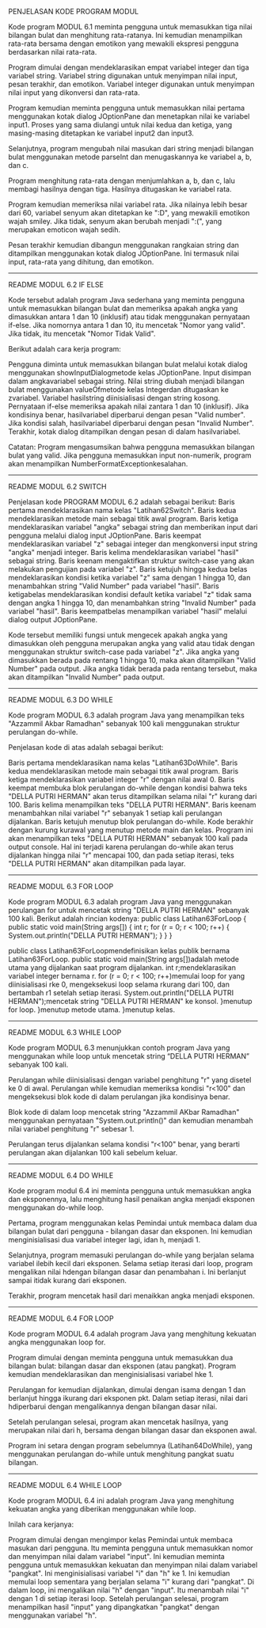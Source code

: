 PENJELASAN KODE PROGRAM MODUL

Kode program MODUL 6.1 meminta pengguna untuk memasukkan tiga nilai bilangan bulat dan menghitung rata-ratanya. Ini kemudian menampilkan rata-rata bersama dengan emotikon yang mewakili ekspresi pengguna berdasarkan nilai rata-rata.

Program dimulai dengan mendeklarasikan empat variabel integer dan tiga variabel string. Variabel string digunakan untuk menyimpan nilai input, pesan terakhir, dan emotikon. Variabel integer digunakan untuk menyimpan nilai input yang dikonversi dan rata-rata.

Program kemudian meminta pengguna untuk memasukkan nilai pertama menggunakan kotak dialog JOptionPane dan menetapkan nilai ke variabel input1. Proses yang sama diulangi untuk nilai kedua dan ketiga, yang masing-masing ditetapkan ke variabel input2 dan input3.

Selanjutnya, program mengubah nilai masukan dari string menjadi bilangan bulat menggunakan metode parseInt dan menugaskannya ke variabel a, b, dan c.

Program menghitung rata-rata dengan menjumlahkan a, b, dan c, lalu membagi hasilnya dengan tiga. Hasilnya ditugaskan ke variabel rata.

Program kemudian memeriksa nilai variabel rata. Jika nilainya lebih besar dari 60, variabel senyum akan ditetapkan ke ":D", yang mewakili emotikon wajah smiley. Jika tidak, senyum akan berubah menjadi ":(", yang merupakan emoticon wajah sedih.

Pesan terakhir kemudian dibangun menggunakan rangkaian string dan ditampilkan menggunakan kotak dialog JOptionPane. Ini termasuk nilai input, rata-rata yang dihitung, dan emotikon.

----------------------------------------------------------------------------------------------------------------------------------------------------
README MODUL 6.2 IF ELSE

Kode tersebut adalah program Java sederhana yang meminta pengguna untuk memasukkan bilangan bulat dan memeriksa apakah angka yang dimasukkan antara 1 dan 10 (inklusif) atau tidak menggunakan pernyataan if-else. Jika nomornya antara 1 dan 10, itu mencetak "Nomor yang valid". Jika tidak, itu mencetak "Nomor Tidak Valid".

Berikut adalah cara kerja program:

Pengguna diminta untuk memasukkan bilangan bulat melalui kotak dialog menggunakan showInputDialogmetode kelas JOptionPane. Input disimpan dalam angkavariabel sebagai string. Nilai string diubah menjadi bilangan bulat menggunakan valueOfmetode kelas Integerdan ditugaskan ke zvariabel. Variabel hasilstring diinisialisasi dengan string kosong. Pernyataan if-else memeriksa apakah nilai zantara 1 dan 10 (inklusif). Jika kondisinya benar, hasilvariabel diperbarui dengan pesan "Valid number". Jika kondisi salah, hasilvariabel diperbarui dengan pesan "Invalid Number". Terakhir, kotak dialog ditampilkan dengan pesan di dalam hasilvariabel.

Catatan: Program mengasumsikan bahwa pengguna memasukkan bilangan bulat yang valid. Jika pengguna memasukkan input non-numerik, program akan menampilkan NumberFormatExceptionkesalahan.

----------------------------------------------------------------------------------------------------------------------------------------------------
README MODUL 6.2 SWITCH

Penjelasan kode PROGRAM MODUL 6.2 adalah sebagai berikut: Baris pertama mendeklarasikan nama kelas "Latihan62Switch". Baris kedua mendeklarasikan metode main sebagai titik awal program. Baris ketiga mendeklarasikan variabel "angka" sebagai string dan memberikan input dari pengguna melalui dialog input JOptionPane. Baris keempat mendeklarasikan variabel "z" sebagai integer dan mengkonversi input string "angka" menjadi integer. Baris kelima mendeklarasikan variabel "hasil" sebagai string. Baris keenam mengaktifkan struktur switch-case yang akan melakukan pengujian pada variabel "z". Baris ketujuh hingga kedua belas mendeklarasikan kondisi ketika variabel "z" sama dengan 1 hingga 10, dan menambahkan string "Valid Number" pada variabel "hasil". Baris ketigabelas mendeklarasikan kondisi default ketika variabel "z" tidak sama dengan angka 1 hingga 10, dan menambahkan string "Invalid Number" pada variabel "hasil". Baris keempatbelas menampilkan variabel "hasil" melalui dialog output JOptionPane.

Kode tersebut memiliki fungsi untuk mengecek apakah angka yang dimasukkan oleh pengguna merupakan angka yang valid atau tidak dengan menggunakan struktur switch-case pada variabel "z". Jika angka yang dimasukkan berada pada rentang 1 hingga 10, maka akan ditampilkan "Valid Number" pada output. Jika angka tidak berada pada rentang tersebut, maka akan ditampilkan "Invalid Number" pada output.

-----------------------------------------------------------------------------------------------------------------------------------------------------
README MODUL 6.3 DO WHILE

Kode program MODUL 6.3 adalah program Java yang menampilkan teks "Azzammil Akbar Ramadhan" sebanyak 100 kali menggunakan struktur perulangan do-while.

Penjelasan kode di atas adalah sebagai berikut:

Baris pertama mendeklarasikan nama kelas "Latihan63DoWhile". Baris kedua mendeklarasikan metode main sebagai titik awal program. Baris ketiga mendeklarasikan variabel integer "r" dengan nilai awal 0. Baris keempat membuka blok perulangan do-while dengan kondisi bahwa teks "DELLA PUTRI HERMAN" akan terus ditampilkan selama nilai "r" kurang dari 100. Baris kelima menampilkan teks "DELLA PUTRI HERMAN". Baris keenam menambahkan nilai variabel "r" sebanyak 1 setiap kali perulangan dijalankan. Baris ketujuh menutup blok perulangan do-while. Kode berakhir dengan kurung kurawal yang menutup metode main dan kelas. Program ini akan menampilkan teks "DELLA PUTRI HERMAN" sebanyak 100 kali pada output console. Hal ini terjadi karena perulangan do-while akan terus dijalankan hingga nilai "r" mencapai 100, dan pada setiap iterasi, teks "DELLA PUTRI HERMAN" akan ditampilkan pada layar.

-----------------------------------------------------------------------------------------------------------------------------------------------------
README MODUL 6.3 FOR LOOP

Kode program MODUL 6.3 adalah program Java yang menggunakan perulangan for untuk mencetak string "DELLA PUTRI HERMAN" sebanyak 100 kali. Berikut adalah rincian kodenya: public class Latihan63ForLoop { public static void main(String args[]) { int r; for (r = 0; r < 100; r++) { System.out.println("DELLA PUTRI HERMAN"); } } }

public class Latihan63ForLoopmendefinisikan kelas publik bernama Latihan63ForLoop. public static void main(String args[])adalah metode utama yang dijalankan saat program dijalankan. int r;mendeklarasikan variabel integer bernama r. for (r = 0; r < 100; r++)memulai loop for yang diinisialisasi rke 0, mengeksekusi loop selama rkurang dari 100, dan bertambah r1 setelah setiap iterasi. System.out.println("DELLA PUTRI HERMAN");mencetak string "DELLA PUTRI HERMAN" ke konsol. }menutup for loop. }menutup metode utama. }menutup kelas.

-----------------------------------------------------------------------------------------------------------------------------------------------------
README MODUL 6.3 WHILE LOOP

Kode program MODUL 6.3 menunjukkan contoh program Java yang menggunakan while loop untuk mencetak string “DELLA PUTRI HERMAN” sebanyak 100 kali.

Perulangan while diinisialisasi dengan variabel penghitung "r" yang disetel ke 0 di awal. Perulangan while kemudian memeriksa kondisi "r<100" dan mengeksekusi blok kode di dalam perulangan jika kondisinya benar.

Blok kode di dalam loop mencetak string "Azzammil AKbar Ramadhan" menggunakan pernyataan "System.out.println()" dan kemudian menambah nilai variabel penghitung "r" sebesar 1.

Perulangan terus dijalankan selama kondisi "r<100" benar, yang berarti perulangan akan dijalankan 100 kali sebelum keluar.

----------------------------------------------------------------------------------------------------------------------------------------------------
README MODUL 6.4 DO WHILE

Kode program modul 6.4 ini meminta pengguna untuk memasukkan angka dan eksponennya, lalu menghitung hasil penaikan angka menjadi eksponen menggunakan do-while loop.

Pertama, program menggunakan kelas Pemindai untuk membaca dalam dua bilangan bulat dari pengguna - bilangan dasar dan eksponen. Ini kemudian menginisialisasi dua variabel integer lagi, idan h, menjadi 1.

Selanjutnya, program memasuki perulangan do-while yang berjalan selama variabel ilebih kecil dari eksponen. Selama setiap iterasi dari loop, program mengalikan nilai hdengan bilangan dasar dan penambahan i. Ini berlanjut sampai itidak kurang dari eksponen.

Terakhir, program mencetak hasil dari menaikkan angka menjadi eksponen.

----------------------------------------------------------------------------------------------------------------------------------------------------
README MODUL 6.4 FOR LOOP

Kode program MODUL 6.4 adalah program Java yang menghitung kekuatan angka menggunakan loop for.

Program dimulai dengan meminta pengguna untuk memasukkan dua bilangan bulat: bilangan dasar dan eksponen (atau pangkat). Program kemudian mendeklarasikan dan menginisialisasi variabel hke 1.

Perulangan for kemudian dijalankan, dimulai dengan isama dengan 1 dan berlanjut hingga ikurang dari eksponen pkt. Dalam setiap iterasi, nilai dari hdiperbarui dengan mengalikannya dengan bilangan dasar nilai.

Setelah perulangan selesai, program akan mencetak hasilnya, yang merupakan nilai dari h, bersama dengan bilangan dasar dan eksponen awal.

Program ini setara dengan program sebelumnya (Latihan64DoWhile), yang menggunakan perulangan do-while untuk menghitung pangkat suatu bilangan.

----------------------------------------------------------------------------------------------------------------------------------------------------
README MODUL 6.4 WHILE LOOP

Kode program MODUL 6.4 ini adalah program Java yang menghitung kekuatan angka yang diberikan menggunakan while loop.

Inilah cara kerjanya:

Program dimulai dengan mengimpor kelas Pemindai untuk membaca masukan dari pengguna. Itu meminta pengguna untuk memasukkan nomor dan menyimpan nilai dalam variabel "input". Ini kemudian meminta pengguna untuk memasukkan kekuatan dan menyimpan nilai dalam variabel "pangkat". Ini menginisialisasi variabel "i" dan "h" ke 1. Ini kemudian memulai loop sementara yang berjalan selama "i" kurang dari "pangkat". Di dalam loop, ini mengalikan nilai "h" dengan "input". Itu menambah nilai "i" dengan 1 di setiap iterasi loop. Setelah perulangan selesai, program menampilkan hasil "input" yang dipangkatkan "pangkat" dengan menggunakan variabel "h".
